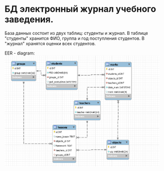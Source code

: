 # БД электронный журнал учебного заведения.
База данных состоит из двух таблиц: студенты и журнал.
В таблице "студенты" хранится ФИО, группа и год поступления студентов.
В "журнал" хранятся оценки всех студентов.

EER - diagram:
![Image alt](https://github.com/Bulgakov-Nikita/eg/raw/main/eer_jouarnal.png)

